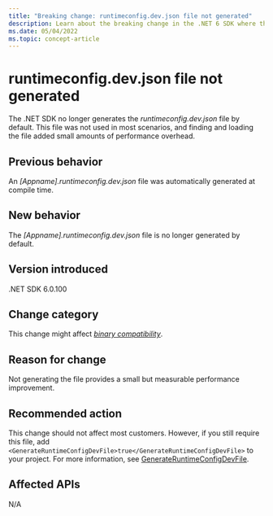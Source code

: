 ```yaml
---
title: "Breaking change: runtimeconfig.dev.json file not generated"
description: Learn about the breaking change in the .NET 6 SDK where the runtimeconfig.dev.json file is no longer generated by default.
ms.date: 05/04/2022
ms.topic: concept-article
---
```

# runtimeconfig.dev.json file not generated

The .NET SDK no longer generates the *runtimeconfig.dev.json* file by default. This file was not used in most scenarios, and finding and loading the file added small amounts of performance overhead.

## Previous behavior

An *\[Appname].runtimeconfig.dev.json* file was automatically generated at compile time.

## New behavior

The *\[Appname].runtimeconfig.dev.json* file is no longer generated by default.

## Version introduced

.NET SDK 6.0.100

## Change category

This change might affect [*binary compatibility*](../../categories.md#binary-compatibility).

## Reason for change

Not generating the file provides a small but measurable performance improvement.

## Recommended action

This change should not affect most customers. However, if you still require this file, add `<GenerateRuntimeConfigDevFile>true</GenerateRuntimeConfigDevFile>` to your project. For more information, see [GenerateRuntimeConfigDevFile](../../../project-sdk/msbuild-props.md#generateruntimeconfigdevfile).

## Affected APIs

N/A
